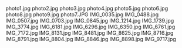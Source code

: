 photo1.jpg
photo2.jpg
photo3.jpg
photo4.jpg
photo5.jpg
photo6.jpg
photo8.jpg
photo9.jpg
photo7.JPG
IMG_0035.jpg
IMG_0488.jpg
IMG_0507.jpg
IMG_0703.jpg
IMG_0845.jpg
IMG_1214.jpg
IMG_1739.jpg
IMG_3774.jpg
IMG_6181.jpg
IMG_6296.jpg
IMG_6350.jpg
IMG_6761.jpg
IMG_7172.jpg
IMG_8131.jpg
IMG_8481.jpg
IMG_8625.jpg
IMG_8716.jpg
IMG_8791.jpg
IMG_8804.jpg
IMG_8846.jpg
IMG_8898.jpg
IMG_9717.jpg
